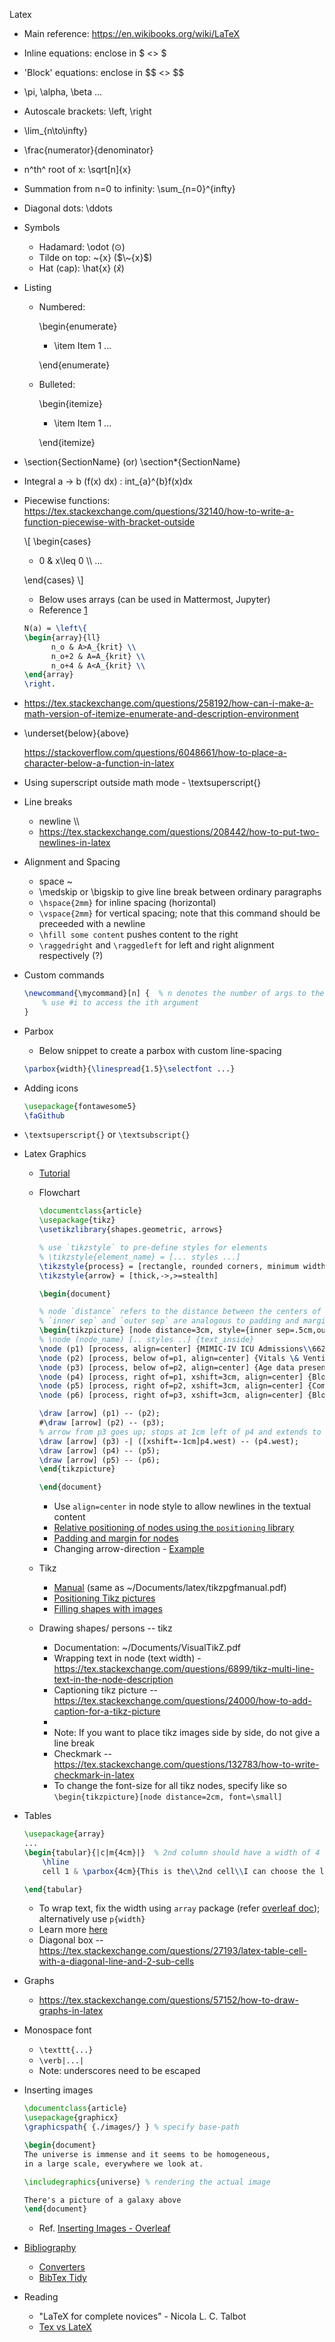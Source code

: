 Latex

-   Main reference: <https://en.wikibooks.org/wiki/LaTeX>

-   Inline equations: enclose in \$ \<\> \$

-   'Block' equations: enclose in \$\$ \<\> \$\$

-   \\pi, \\alpha, \\beta \...

-   Autoscale brackets: \\left, \\right

-   \\lim\_{n\\to\\infty}

-   \\frac{numerator}{denominator}

-   n^th^ root of x: \\sqrt\[n\]{x}

-   Summation from n=0 to infinity: \\sum\_{n=0}\^{infty}

-   Diagonal dots: \\ddots

-   Symbols
    -   Hadamard: \odot ($\odot$)
    -   Tilde on top: ~{x} ($\~{x}$)
    -   Hat (cap): \hat{x} ($\hat{x}$) 

-   Listing

    -   Numbered:

        \\begin{enumerate}

        -   \\item Item 1 \...

        \\end{enumerate}

    -   Bulleted:

        \\begin{itemize}

        -   \\item Item 1 \...

        \\end{itemize}

-   \\section{SectionName} (or) \\section\*{SectionName}

-   Integral a -\> b (f(x) dx) : int\_{a}\^{b}f(x)dx

- Piecewise functions:
  <https://tex.stackexchange.com/questions/32140/how-to-write-a-function-piecewise-with-bracket-outside>

  \\\[ \\begin{cases}

  -   0 & x\\leq 0 \\\\ \...

  \\end{cases} \\\]
  
    - Below uses arrays (can be used in Mattermost, Jupyter)
    - Reference [1](https://stackoverflow.com/questions/54281104/how-to-write-piecewise-function-in-jupyter-notebook-markdown)
    ```latex
    N(a) = \left\{
    \begin{array}{ll}
          n_o & A>A_{krit} \\
          n_o+2 & A=A_{krit} \\
          n_o+4 & A<A_{krit} \\
    \end{array} 
    \right.
    ```

-   <https://tex.stackexchange.com/questions/258192/how-can-i-make-a-math-version-of-itemize-enumerate-and-description-environment>

-   \\underset{below}{above}

    <https://stackoverflow.com/questions/6048661/how-to-place-a-character-below-a-function-in-latex>

-   Using superscript outside math mode - \\textsuperscript{}

-   Line breaks

    -   newline \\\\
    -   <https://tex.stackexchange.com/questions/208442/how-to-put-two-newlines-in-latex>

-   Alignment and Spacing

    -   space \~
    -   \\medskip or \\bigskip to give line break between ordinary
        paragraphs
    -   `\hspace{2mm}` for inline spacing (horizontal)
    - `\vspace{2mm}` for vertical spacing; note that this command should be preceeded with a newline
    -   `\hfill some content` pushes content to the right
    -   `\raggedright` and `\raggedleft` for left and right alignment respectively (?)

-   Custom commands
    ```latex
    \newcommand{\mycommand}[n] {  % n denotes the number of args to the command
        % use #i to access the ith argument 
    }
    ```

-   Parbox
    -   Below snippet to create a parbox with custom line-spacing
    ```latex
    \parbox{width}{\linespread{1.5}\selectfont ...}
    ```

-   Adding icons
    ```latex
    \usepackage{fontawesome5}
    \faGithub
    ```

-   `\textsuperscript{}` or `\textsubscript{}`

-   Latex Graphics
    -   [Tutorial](https://www.overleaf.com/learn/latex/LaTeX_Graphics_using_TikZ%3A_A_Tutorial_for_Beginners_(Part_1)%E2%80%94Basic_Drawing)
    
    -   Flowchart
        ```latex
        \documentclass{article}
        \usepackage{tikz}
        \usetikzlibrary{shapes.geometric, arrows}
        
        % use `tikzstyle` to pre-define styles for elements
        % \tikzstyle{element_name} = [... styles ...]
        \tikzstyle{process} = [rectangle, rounded corners, minimum width=3cm, minimum height=1cm, text centered, text width=3cm, draw=black, fill=orange!30]
        \tikzstyle{arrow} = [thick,->,>=stealth]
        
        \begin{document}
        
        % node `distance` refers to the distance between the centers of 2 (consecutive) nodes
        % `inner sep` and `outer sep` are analogous to padding and margin respectively
        \begin{tikzpicture} [node distance=3cm, style={inner sep=.5cm,outer sep=0}]
        % \node (node_name) [.. styles ..] {text_inside}
        \node (p1) [process, align=center] {MIMIC-IV ICU Admissions\\66239};
        \node (p2) [process, below of=p1, align=center] {Vitals \& Ventilator data present\\ \textbf{34143}};
        \node (p3) [process, below of=p2, align=center] {Age data present\\34143};
        \node (p4) [process, right of=p1, xshift=3cm, align=center] {Blood Gas Analysis present\\26073};
        \node (p5) [process, right of=p2, xshift=3cm, align=center] {Comorbidities present\\26073};
        \node (p6) [process, right of=p3, xshift=3cm, align=center] {Blood count present\\22609};
        
        \draw [arrow] (p1) -- (p2);
        #\draw [arrow] (p2) -- (p3);
        % arrow from p3 goes up; stops at 1cm left of p4 and extends to p4 horizonatally
        \draw [arrow] (p3) -| ([xshift=-1cm]p4.west) -- (p4.west);
        \draw [arrow] (p4) -- (p5);
        \draw [arrow] (p5) -- (p6);
        \end{tikzpicture}
        
        \end{document}
        ```
        -   Use `align=center` in node style to allow newlines in the textual content
        -   [Relative positioning of nodes using the `positioning` library](https://tex.stackexchange.com/questions/51228/how-to-increase-the-horizontal-distance-between-nodes)
        -   [Padding and margin for nodes](https://tex.stackexchange.com/questions/136391/tikz-remove-margin-padding-border-around-nodes-containing-images)
        -   Changing arrow-direction - [Example](https://tex.stackexchange.com/questions/388079/how-to-change-direction-of-arrow-tikz)

    -   Tikz
        -   [Manual](https://tikz.dev/tikz-shapes) (same as ~/Documents/latex/tikzpgfmanual.pdf)
        -   [Positioning Tikz pictures](https://tex.stackexchange.com/questions/123895/positioning-tikz-pictures)
        -   [Filling shapes with images](https://tex.stackexchange.com/questions/219356/how-to-create-a-rectangle-filled-with-image-using-tikz)

    -   Drawing shapes/ persons -- tikz

        -   Documentation: \~/Documents/VisualTikZ.pdf
        -   Wrapping text in node (text width) -
            <https://tex.stackexchange.com/questions/6899/tikz-multi-line-text-in-the-node-description>
        -   Captioning tikz picture --
            <https://tex.stackexchange.com/questions/24000/how-to-add-caption-for-a-tikz-picture>
        -   
        -   Note: If you want to place tikz images side by side, do not give
            a line break
        -   Checkmark --
            <https://tex.stackexchange.com/questions/132783/how-to-write-checkmark-in-latex>
        -   To change the font-size for all tikz nodes, specify like so `\begin{tikzpicture}[node distance=2cm, font=\small]`

-   Tables

    ```latex
    \usepackage{array}
    ...
    \begin{tabular}{|c|m{4cm}|}  % 2nd column should have a width of 4 cm with contents placed in the middle of each corresponding cell
        \hline
        cell 1 & \parbox{4cm}{This is the\\2nd cell\\I can choose the line breaks.}

    \end{tabular}
    ```
    - To wrap text, fix the width using `array` package (refer [overleaf doc](https://www.overleaf.com/learn/latex/Tables)); alternatively use `p{width}`
    -   Learn more [here](https://www.overleaf.com/learn/latex/Tables)
    -   Diagonal box --
        <https://tex.stackexchange.com/questions/27193/latex-table-cell-with-a-diagonal-line-and-2-sub-cells>

-   Graphs

    -   <https://tex.stackexchange.com/questions/57152/how-to-draw-graphs-in-latex>

- Monospace font
  - `\texttt{...}`
  - `\verb|...|`
  - Note: underscores need to be escaped

- Inserting images
  ```latex
  \documentclass{article}
  \usepackage{graphicx}
  \graphicspath{ {./images/} } % specify base-path
  
  \begin{document}
  The universe is immense and it seems to be homogeneous, 
  in a large scale, everywhere we look at.
  
  \includegraphics{universe} % rendering the actual image
  
  There's a picture of a galaxy above
  \end{document}
  ```
  - Ref. [Inserting Images - Overleaf](https://www.overleaf.com/learn/latex/Inserting_Images)

-   [Bibliography](https://www.overleaf.com/learn/latex/Bibliography_management_with_bibtex)
    -   [Converters](https://www.bibtex.com/converters/)
    -   [BibTex Tidy](https://flamingtempura.github.io/bibtex-tidy/)

- Reading 
  - "LaTeX for complete novices" - Nicola L. C. Talbot
  - [Tex vs LateX](https://tex.stackexchange.com/questions/49/what-is-the-difference-between-tex-and-latex)
